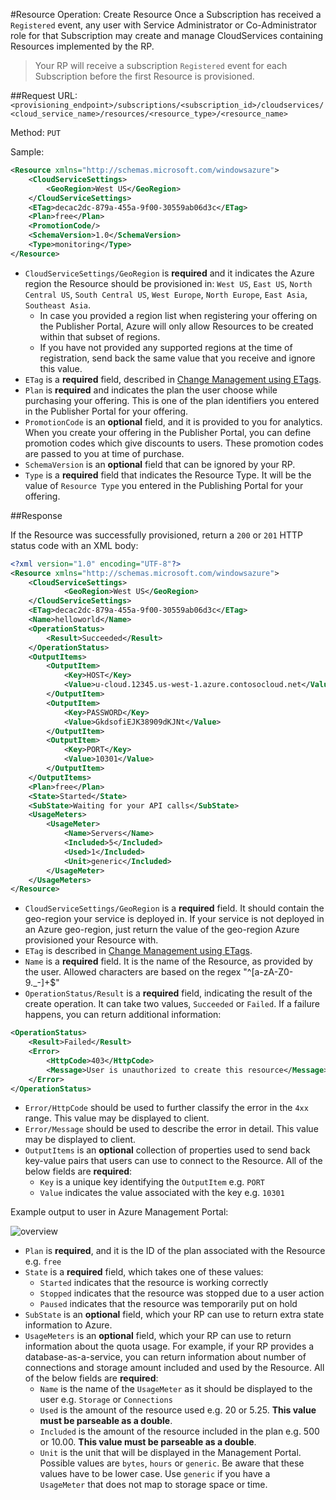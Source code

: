 #Resource Operation: Create Resource
Once a Subscription has received a `Registered` event, any user with Service Administrator or Co-Administrator role for that Subscription may create and manage CloudServices containing Resources implemented by the RP.

>Your RP will receive a subscription `Registered` event for each Subscription before the first Resource is provisioned.

##Request
URL: `<provisioning_endpoint>/subscriptions/<subscription_id>/cloudservices/<cloud_service_name>/resources/<resource_type>/<resource_name>`

Method: `PUT`

Sample:

```xml
<Resource xmlns="http://schemas.microsoft.com/windowsazure">
	<CloudServiceSettings>
		<GeoRegion>West US</GeoRegion>
	</CloudServiceSettings>
	<ETag>decac2dc-879a-455a-9f00-30559ab06d3c</ETag>
	<Plan>free</Plan>
	<PromotionCode/>
	<SchemaVersion>1.0</SchemaVersion>
	<Type>monitoring</Type>
</Resource>
```

- `CloudServiceSettings/GeoRegion` is **required** and it indicates the Azure region the Resource should be provisioned in: `West US`, `East US`, `North Central US`, `South Central US`,  `West Europe`, `North Europe`, `East Asia`, `Southeast Asia`.
  - In case you provided a region list when registering your offering on the Publisher Portal, Azure will only allow Resources to be created within that subset of regions.
  - If you have not provided any supported regions at the time of registration, send back the same value that you receive and ignore this value.
- `ETag` is a **required** field, described in [Change Management using ETags](https://github.com/Azure/azure-resource-provider-sdk/tree/master/docs/etags.md).
- `Plan` is **required** and indicates the plan the user choose while purchasing your offering. This is one of the plan identifiers you entered in the Publisher Portal for your offering.
- `PromotionCode` is an **optional** field, and it is provided to you for analytics. When you create your offering in the Publisher Portal, you can define promotion codes which give discounts to users. These promotion codes are passed to you at time of purchase.
- `SchemaVersion` is an **optional** field that can be ignored by your RP.
- `Type` is a **required** field that indicates the Resource Type. It will be the value of `Resource Type` you entered in the Publishing Portal for your offering.


##Response

If the Resource was successfully provisioned, return a `200` or `201` HTTP status code with an XML body:


```xml
<?xml version="1.0" encoding="UTF-8"?>
<Resource xmlns="http://schemas.microsoft.com/windowsazure">
	<CloudServiceSettings>
			<GeoRegion>West US</GeoRegion>
	</CloudServiceSettings>
	<ETag>decac2dc-879a-455a-9f00-30559ab06d3c</ETag>
	<Name>helloworld</Name>
	<OperationStatus>
		<Result>Succeeded</Result>
	</OperationStatus>
	<OutputItems>
		<OutputItem>
			<Key>HOST</Key>
			<Value>u-cloud.12345.us-west-1.azure.contosocloud.net</Value>
		</OutputItem>
		<OutputItem>
			<Key>PASSWORD</Key>
			<Value>GkdsofiEJK38909dKJNt</Value>
		</OutputItem>
		<OutputItem>
			<Key>PORT</Key>
			<Value>10301</Value>
		</OutputItem>
	</OutputItems>
	<Plan>free</Plan>
	<State>Started</State>
	<SubState>Waiting for your API calls</SubState>
	<UsageMeters>
		<UsageMeter>
			<Name>Servers</Name>
			<Included>5</Included>
			<Used>1</Included>
			<Unit>generic</Included>
		</UsageMeter>
	</UsageMeters>
</Resource>
```
- `CloudServiceSettings/GeoRegion` is a **required** field. It should contain the geo-region your service is deployed in. If your service is not deployed in an Azure geo-region, just return the value of the geo-region Azure provisioned your Resource with.
- `ETag` is described in [Change Management using ETags](https://github.com/Azure/azure-resource-provider-sdk/tree/master/docs/etags.md).
- `Name` is a **required** field. It is the name of the Resource, as provided by the user. Allowed characters are based on the regex "^[a-zA-Z0-9._-]+$"
- `OperationStatus/Result` is a **required** field, indicating the result of the create operation. It can take two values, `Succeeded` or `Failed`. If a failure happens, you can return additional information:

```xml
<OperationStatus>
	<Result>Failed</Result>
	<Error>
		<HttpCode>403</HttpCode>
		<Message>User is unauthorized to create this resource</Message>
	</Error>
</OperationStatus>

```

- `Error/HttpCode` should be used to further classify the error in the `4xx` range. This value may be displayed to client.
- `Error/Message` should be used to describe the error in detail. This value may be displayed to client.
- `OutputItems` is an **optional**  collection of properties used to send back key-value pairs that users can use to connect to the Resource. All of the below fields are **required**:
  - `Key` is a unique key identifying the `OutputItem` e.g. `PORT`
  - `Value` indicates the value associated with the key e.g. `10301`

Example output to user in Azure Management Portal:

![overview](https://raw.github.com/Azure/azure-resource-provider-sdk/master/docs/images/api-output-items.png)

- `Plan` is **required**, and it is the ID of the plan associated with the Resource e.g. `free`
- `State` is a **required** field, which takes one of these values:
  - `Started` indicates that the resource is working correctly
  - `Stopped` indicates that the resource was stopped due to a user action
  - `Paused` indicates that the resource was temporarily put on hold
- `SubState` is an **optional** field, which your RP can use to return extra state information to Azure.
- `UsageMeters` is an **optional** field, which your RP can use to return information about the quota usage. For example, if your RP provides a database-as-a-service, you can return information about number of connections and storage amount included and used by the Resource. All of the below fields are **required**:
  - `Name` is the name of the `UsageMeter` as it should be displayed to the user e.g. `Storage` or `Connections`
  - `Used` is the amount of the resource used e.g. 20 or 5.25. **This value must be parseable as a double**.
  - `Included` is the amount of the resource included in the plan e.g. 500 or 10.00. **This value must be parseable as a double**.
  - `Unit` is the unit that will be displayed in the Management Portal. Possible values are `bytes`, `hours` or `generic`. Be aware that these values have to be lower case. Use `generic` if you have a `UsageMeter` that does not map to storage space or time.
